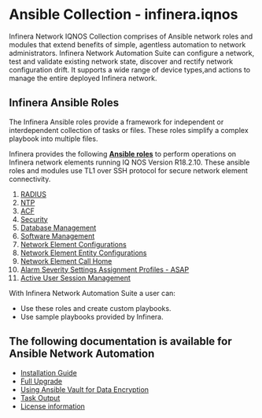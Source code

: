 # Ansible Collection - infinera.iqnos

Infinera Network IQNOS Collection comprises of Ansible network roles and modules that extend benefits of simple, agentless automation to network administrators. Infinera Network Automation Suite can configure a network, test and validate existing network state, discover and rectify network configuration drift. It supports a wide range of device types,and actions to manage the entire deployed Infinera network. 


## Infinera Ansible Roles

The Infinera Ansible roles provide a framework for independent or interdependent collection of tasks or files. 
These roles simplify a complex playbook into multiple files.

Infinera provides the following [**Ansible roles**](./README.md) to perform operations on Infinera network elements running IQ NOS Version R18.2.10.
These ansible roles and modules use TL1 over SSH protocol for secure network element          connectivity.

1. [RADIUS](./radius/README.md)
2. [NTP](./ntp/README.md)
3. [ACF](./acf/README.md)
4. [Security](./security/README.md)
5. [Database Management](./db_mgmt/README.md)
6. [Software Management](./sw_mgmt/README.md)
7. [Network Element Configurations](./NEConfig/README.md)
8. [Network Element Entity Configurations](./NEEntityConfig/README.md)
9. [Network Element Call Home](./ne_call_home/README.md)
10. [Alarm Severity Settings Assignment Profiles - ASAP](./asap/README.md)
11. [Active User Session Management](./session_mgmt/README.md)

With Infinera Network Automation Suite a user can:
* Use these roles and create custom playbooks.
* Use sample playbooks provided by Infinera.

## The following documentation is available for Ansible Network Automation

* [Installation Guide](./install/InstallationGuide.md)
* [Full Upgrade](./docs/FullUpgrade.md)
* [Using Ansible Vault for  Data Encryption](./docs/DataEncryption.md)
* [Task Output](./docs/TaskOutput.md)
* [License information](./docs/License.md)